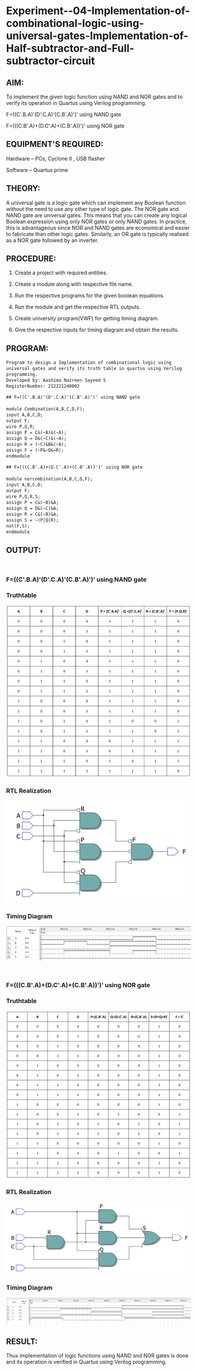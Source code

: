 # Experiment--04-Implementation-of-combinational-logic-using-universal-gates-Implementation-of-Half-subtractor-and-Full-subtractor-circuit
## AIM:
To implement the given logic function using NAND and NOR gates and to verify its operation in Quartus using Verilog programming.

F=((C'.B.A)'(D'.C.A)'(C.B'.A)')' using NAND gate

F=(((C.B'.A)+(D.C'.A)+(C.B'.A))')' using NOR gate


## EQUIPMENT'S REQUIRED:
Hardware – PCs, Cyclone II , USB flasher

Software – Quartus prime

## THEORY:
A universal gate is a logic gate which can implement any Boolean function without the need to use any other type of logic gate. The NOR gate and NAND gate are universal gates. This means that you can create any logical Boolean expression using only NOR gates or only NAND gates.
In practice, this is advantageous since NOR and NAND gates are economical and easier to fabricate than other logic gates.
Similarly, an OR gate is typically realised as a NOR gate followed by an inverter.

## PROCEDURE:

1. Create a project with required entities.

2. Create a module along with respective file name.

3. Run the respective programs for the given boolean equations.

4. Run the module and get the respective RTL outputs.

5. Create university program(VWF) for getting timing diagram.

6. Give the respective inputs for timing diagram and obtain the results.


## PROGRAM:
```
Program to design a Implementation of combinational logic using universal gates and verify its truth table in quartus using Verilog programming.
Developed by: Aashima Nazreen Sayeed S
RegisterNumber: 212221240002
```
```
## F=((C'.B.A)'(D'.C.A)'(C.B'.A)')' using NAND gate

module Combination(A,B,C,D,F);
input A,B,C,D;
output F;
wire P,Q,R;
assign P = C&(~B)&(~A);
assign Q = D&(~C)&(~A);
assign R = (~C)&B&(~A);
assign F = (~P&~Q&~R);
endmodule
```
```
## F=(((C.B'.A)+(D.C'.A)+(C.B'.A))')' using NOR gate

module norcombination(A,B,C,D,F);
input A,B,C,D;
output F;
wire P,Q,R,S;
assign P = C&(~B)&A;
assign Q = D&(~C)&A;
assign R = C&(~B)&A;
assign S = ~(P|Q|R);
not(F,S);
endmodule
```
## OUTPUT:
<br>

### F=((C'.B.A)'(D'.C.A)'(C.B'.A)')' using NAND gate
### Truthtable
![output](./nandtt.png)
<br>

###  RTL Realization
![output](./nand.png)
<br>

### Timing Diagram 
![output](./nandwf.jpeg)

<br>

### F=(((C.B'.A)+(D.C'.A)+(C.B'.A))')' using NOR gate
### Truthtable
![output](./nortt.png)
<br>

### RTL Realization
![output](./nor.png)
<br>

### Timing Diagram
![output](./norwf.jpeg)

## RESULT:
Thus implementation of logic functions using NAND and NOR gates is done and its operation is verified in Quartus using Verilog programming.